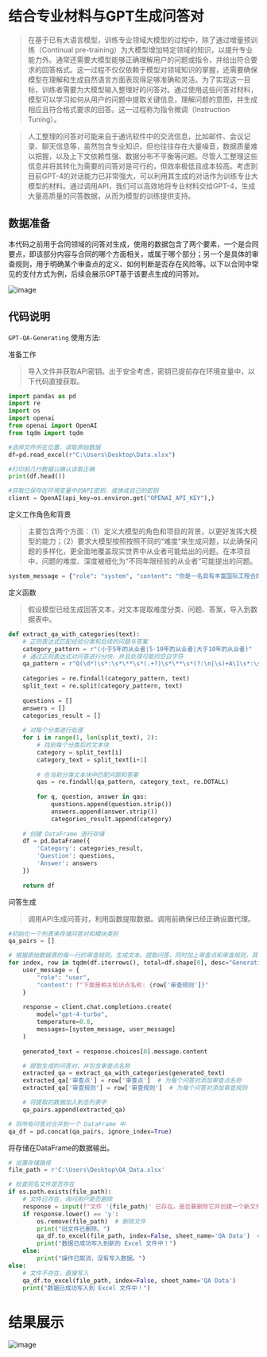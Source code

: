 # 结合专业材料与GPT生成问答对

>在基于已有大语言模型，训练专业领域大模型的过程中，除了通过增量预训练（Continual pre-training）为大模型增加特定领域的知识，以提升专业能力外。通常还需要大模型能够正确理解用户的问题或指令，并给出符合要求的回答格式。这一过程不仅仅依赖于模型对领域知识的掌握，还需要确保模型在理解和生成自然语言方面表现得足够准确和灵活。为了实现这一目标，训练者需要为大模型输入整理好的问答对。通过使用这些问答对材料，模型可以学习如何从用户的问题中提取关键信息，理解问题的意图，并生成相应且符合格式要求的回答。这一过程称为指令微调（Instruction Tuning）。

>人工整理的问答对可能来自于通讯软件中的交流信息，比如邮件、会议记录、聊天信息等，虽然包含专业知识，但也往往存在大量噪音，数据质量难以把握，以及上下文依赖性强、数据分布不平衡等问题。尽管人工整理这些信息并将其转化为需要的问答对是可行的，但效率极低且成本较高。考虑到目前GPT-4的对话能力已非常强大，可以利用其生成的对话作为训练专业大模型的材料。通过调用API，我们可以高效地将专业材料交给GPT-4，生成大量高质量的问答数据，从而为模型的训练提供支持。

## 数据准备
本代码之前用于合同领域的问答对生成，使用的数据包含了两个要素，一个是合同要点，即该部分内容与合同的哪个方面相关，或属于哪个部分；另一个是具体的审查规则，用于明确某个审查点的定义、如何判断是否存在风险等。以下以合同中常见的支付方式为例，后续会展示GPT基于该要点生成的问答对。

![image](https://github.com/user-attachments/assets/4fec875e-5616-49ad-9571-90a75bc9cc9d)

## 代码说明

`GPT-QA-Generating` 使用方法:

准备工作
>导入文件并获取API密钥。出于安全考虑，密钥已提前存在环境变量中，以下代码直接获取。

```python
import pandas as pd
import re
import os
import openai
from openai import OpenAI
from tqdm import tqdm

#选择文件所在位置，读取原始数据
df=pd.read_excel(r"C:\Users\Desktop\Data.xlsx")

#打印前几行数据以确认读取正确
print(df.head())

#获取已保存在环境变量中的API密钥，或换成自己的密钥
client = OpenAI(api_key=os.environ.get("OPENAI_API_KEY"),)
```

定义工作角色和背景
>主要包含两个方面：（1）定义大模型的角色和项目的背景，以更好发挥大模型的能力；（2）要求大模型按照按照不同的“难度”来生成问题，以此确保问题的多样化，更全面地覆盖现实世界中从业者可能给出的问题。在本项目中，问题的难度、深度被细化为“不同年限经验的从业者”可能提出的问题。

```python
system_message = {"role": "system", "content": "你是一名具有丰富国际工程合同管理经验、AI相关经验的LLM模型训练师，我需要大量的问答数据对模型进行训练，因此需要你帮助生成。请站在承包商一方从业人员的角度，以符合逻辑的方式进行提问和回答，你可以生成多条，从而覆盖这个知识点，并展现出不同的形式。要求领域为国际工程商务合同管理，从“小于5年的从业者”，“5-10年的从业者”，“大于10年的从业者”，根据这些用户可能出现的疑问生成不同难度的问答，问答前先展示是三类从业者中哪一类，然后给出问题：Q计数:问题内容，如Q1....Q2；答案：A计数:答案内容,"}
```

定义函数
>假设模型已经生成回答文本，对文本提取难度分类、问题、答案，导入到数据表中。

```python
def extract_qa_with_categories(text):
    # 正则表达式匹配经验分类和后续的问题与答案
    category_pattern = r"(小于5年的从业者|5-10年的从业者|大于10年的从业者)"
    # 通过正则表达式对问答进行分块，并且处理可能的空白字符
    qa_pattern = r"Q(\d*)\s*:\s*\**\s*(.+?)\s*\**\s*(?:\n|\s)+A\1\s*:\s*(.+?)(?=(?:\n\s*|\s*)Q\d*|\Z)"
    
    categories = re.findall(category_pattern, text)
    split_text = re.split(category_pattern, text)
    
    questions = []
    answers = []
    categories_result = []
    
    # 对每个分类进行处理
    for i in range(1, len(split_text), 2):
        # 找到每个分类后的文本块
        category = split_text[i]
        category_text = split_text[i+1]
        
        # 在当前分类文本块中匹配问题和答案
        qas = re.findall(qa_pattern, category_text, re.DOTALL)
        
        for q, question, answer in qas:
            questions.append(question.strip())
            answers.append(answer.strip())
            categories_result.append(category)
    
    # 创建 DataFrame 进行存储
    df = pd.DataFrame({
        'Category': categories_result,
        'Question': questions,
        'Answer': answers
    })
    
    return df
```

问答生成
>调用API生成问答对，利用函数提取数据。调用前确保已经正确设置代理。

```python
#初始化一个列表来存储问答对和模块类别
qa_pairs = []

# 根据原始数据表的每一行的审查规则，生成文本。提取问答，同时加上审查点和审查规则，其中tqdm提供了进度条功能
for index, row in tqdm(df.iterrows(), total=df.shape[0], desc="Generating QA Pairs"):
    user_message = {
        "role": "user", 
        "content": f"下面是相关知识点名称: {row['审查规则']}"
    }
    
    response = client.chat.completions.create(
        model="gpt-4-turbo",
        temperature=0.8,
        messages=[system_message, user_message]
    )
    
    generated_text = response.choices[0].message.content

    # 提取生成的问答对，并包含审查点名称
    extracted_qa = extract_qa_with_categories(generated_text)
    extracted_qa['审查点'] = row['审查点']  # 为每个问答对添加审查点名称
    extracted_qa['审查规则'] = row['审查规则']  # 为每个问答对添加审查规则

    # 将提取的数据加入到总列表中
    qa_pairs.append(extracted_qa)

# 将所有问答对合并到一个 DataFrame 中
qa_df = pd.concat(qa_pairs, ignore_index=True)
```

将存储在DataFrame的数据输出。
```python
# 设置存储路径
file_path = r'C:\Users\Desktop\QA_Data.xlsx'

# 检查同名文件是否存在
if os.path.exists(file_path):
    # 文件已存在，询问用户是否删除
    response = input(f"文件 '{file_path}' 已存在。是否要删除它并创建一个新文件？(y/n): ")
    if response.lower() == 'y':
        os.remove(file_path)  # 删除文件
        print("旧文件已删除。")
        qa_df.to_excel(file_path, index=False, sheet_name='QA Data')  # 写入新文件
        print("数据已成功写入到新的 Excel 文件中！")
    else:
        print("操作已取消，没有写入数据。")
else:
    # 文件不存在，直接写入
    qa_df.to_excel(file_path, index=False, sheet_name='QA Data')
    print("数据已成功写入到 Excel 文件中！")
```


# 结果展示
![image](https://github.com/user-attachments/assets/619a17f1-ba40-4987-9f8f-c24a46b70b09)

